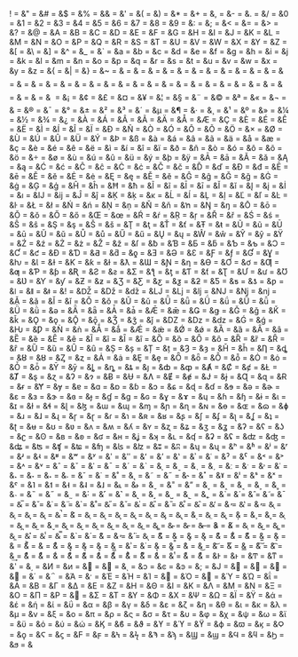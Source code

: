 &#33; = &#38;&#34; = &#38;&#35; = &#38;&#36; = &#38;&#37; = &#38;&#38; = &#38;&#39; = &#38;&#40; = &#38;&#41; = &#38;&#42; = &#38;&#43; = &#38;&#44; = &#38;&#45; = &#38;&#46; = &#38;&#47; = &#38;&#48; = &#38;&#49; = &#38;&#50; = &#38;&#51; = &#38;&#52; = &#38;&#53; = &#38;&#54; = &#38;&#55; = &#38;&#56; = &#38;&#57; = &#38;&#58; = &#38;&#59; = &#38;&#60; = &#38;&#61; = &#38;&#62; = &#38;&#63; = &#38;&#64; = &#38;&#65; = &#38;&#66; = &#38;&#67; = &#38;&#68; = &#38;&#69; = &#38;&#70; = &#38;&#71; = &#38;&#72; = &#38;&#73; = &#38;&#74; = &#38;&#75; = &#38;&#76; = &#38;&#77; = &#38;&#78; = &#38;&#79; = &#38;&#80; = &#38;&#81; = &#38;&#82; = &#38;&#83; = &#38;&#84; = &#38;&#85; = &#38;&#86; = &#38;&#87; = &#38;&#88; = &#38;&#89; = &#38;&#90; = &#38;&#91; = &#38;&#92; = &#38;&#93; = &#38;&#94; = &#38;&#95; = &#38;&#96; = &#38;&#97; = &#38;&#98; = &#38;&#99; = &#38;&#100; = &#38;&#101; = &#38;&#102; = &#38;&#103; = &#38;&#104; = &#38;&#105; = &#38;&#106; = &#38;&#107; = &#38;&#108; = &#38;&#109; = &#38;&#110; = &#38;&#111; = &#38;&#112; = &#38;&#113; = &#38;&#114; = &#38;&#115; = &#38;&#116; = &#38;&#117; = &#38;&#118; = &#38;&#119; = &#38;&#120; = &#38;&#121; = &#38;&#122; = &#38;&#123; = &#38;&#124; = &#38;&#125; = &#38;&#126; = &#38;&#127; = &#38;&#128; = &#38;&#129; = &#38;&#130; = &#38;&#131; = &#38;&#132; = &#38;&#133; = &#38;&#134; = &#38;&#135; = &#38;&#136; = &#38;&#137; = &#38;&#138; = &#38;&#139; = &#38;&#140; = &#38;&#141; = &#38;&#142; = &#38;&#143; = &#38;&#144; = &#38;&#145; = &#38;&#146; = &#38;&#147; = &#38;&#148; = &#38;&#149; = &#38;&#150; = &#38;&#151; = &#38;&#152; = &#38;&#153; = &#38;&#154; = &#38;&#155; = &#38;&#156; = &#38;&#157; = &#38;&#158; = &#38;&#159; = &#38;&#160; = &#38;&#161; = &#38;&#162; = &#38;&#163; = &#38;&#164; = &#38;&#165; = &#38;&#166; = &#38;&#167; = &#38;&#168; = &#38;&#169; = &#38;&#170; = &#38;&#171; = &#38;&#172; = &#38;&#173; = &#38;&#174; = &#38;&#175; = &#38;&#176; = &#38;&#177; = &#38;&#178; = &#38;&#179; = &#38;&#180; = &#38;&#181; = &#38;&#182; = &#38;&#183; = &#38;&#184; = &#38;&#185; = &#38;&#186; = &#38;&#187; = &#38;&#188; = &#38;&#189; = &#38;&#190; = &#38;&#191; = &#38;&#192; = &#38;&#193; = &#38;&#194; = &#38;&#195; = &#38;&#196; = &#38;&#197; = &#38;&#198; = &#38;&#199; = &#38;&#200; = &#38;&#201; = &#38;&#202; = &#38;&#203; = &#38;&#204; = &#38;&#205; = &#38;&#206; = &#38;&#207; = &#38;&#208; = &#38;&#209; = &#38;&#210; = &#38;&#211; = &#38;&#212; = &#38;&#213; = &#38;&#214; = &#38;&#215; = &#38;&#216; = &#38;&#217; = &#38;&#218; = &#38;&#219; = &#38;&#220; = &#38;&#221; = &#38;&#222; = &#38;&#223; = &#38;&#224; = &#38;&#225; = &#38;&#226; = &#38;&#227; = &#38;&#228; = &#38;&#229; = &#38;&#230; = &#38;&#231; = &#38;&#232; = &#38;&#233; = &#38;&#234; = &#38;&#235; = &#38;&#236; = &#38;&#237; = &#38;&#238; = &#38;&#239; = &#38;&#240; = &#38;&#241; = &#38;&#242; = &#38;&#243; = &#38;&#244; = &#38;&#245; = &#38;&#246; = &#38;&#247; = &#38;&#248; = &#38;&#249; = &#38;&#250; = &#38;&#251; = &#38;&#252; = &#38;&#253; = &#38;&#254; = &#38;&#255; = &#38;&#256; = &#38;&#257; = &#38;&#258; = &#38;&#259; = &#38;&#260; = &#38;&#261; = &#38;&#262; = &#38;&#263; = &#38;&#264; = &#38;&#265; = &#38;&#266; = &#38;&#267; = &#38;&#268; = &#38;&#269; = &#38;&#270; = &#38;&#271; = &#38;&#272; = &#38;&#273; = &#38;&#274; = &#38;&#275; = &#38;&#276; = &#38;&#277; = &#38;&#278; = &#38;&#279; = &#38;&#280; = &#38;&#281; = &#38;&#282; = &#38;&#283; = &#38;&#284; = &#38;&#285; = &#38;&#286; = &#38;&#287; = &#38;&#288; = &#38;&#289; = &#38;&#290; = &#38;&#291; = &#38;&#292; = &#38;&#293; = &#38;&#294; = &#38;&#295; = &#38;&#296; = &#38;&#297; = &#38;&#298; = &#38;&#299; = &#38;&#300; = &#38;&#301; = &#38;&#302; = &#38;&#303; = &#38;&#304; = &#38;&#305; = &#38;&#306; = &#38;&#307; = &#38;&#308; = &#38;&#309; = &#38;&#310; = &#38;&#311; = &#38;&#312; = &#38;&#313; = &#38;&#314; = &#38;&#315; = &#38;&#316; = &#38;&#317; = &#38;&#318; = &#38;&#319; = &#38;&#320; = &#38;&#321; = &#38;&#322; = &#38;&#323; = &#38;&#324; = &#38;&#325; = &#38;&#326; = &#38;&#327; = &#38;&#328; = &#38;&#329; = &#38;&#330; = &#38;&#331; = &#38;&#332; = &#38;&#333; = &#38;&#334; = &#38;&#335; = &#38;&#336; = &#38;&#337; = &#38;&#338; = &#38;&#339; = &#38;&#340; = &#38;&#341; = &#38;&#342; = &#38;&#343; = &#38;&#344; = &#38;&#345; = &#38;&#346; = &#38;&#347; = &#38;&#348; = &#38;&#349; = &#38;&#350; = &#38;&#351; = &#38;&#352; = &#38;&#353; = &#38;&#354; = &#38;&#355; = &#38;&#356; = &#38;&#357; = &#38;&#358; = &#38;&#359; = &#38;&#360; = &#38;&#361; = &#38;&#362; = &#38;&#363; = &#38;&#364; = &#38;&#365; = &#38;&#366; = &#38;&#367; = &#38;&#368; = &#38;&#369; = &#38;&#370; = &#38;&#371; = &#38;&#372; = &#38;&#373; = &#38;&#374; = &#38;&#375; = &#38;&#376; = &#38;&#377; = &#38;&#378; = &#38;&#379; = &#38;&#380; = &#38;&#381; = &#38;&#382; = &#38;&#383; = &#38;&#384; = &#38;&#385; = &#38;&#386; = &#38;&#387; = &#38;&#388; = &#38;&#389; = &#38;&#390; = &#38;&#391; = &#38;&#392; = &#38;&#393; = &#38;&#394; = &#38;&#395; = &#38;&#396; = &#38;&#397; = &#38;&#398; = &#38;&#399; = &#38;&#400; = &#38;&#401; = &#38;&#402; = &#38;&#403; = &#38;&#404; = &#38;&#405; = &#38;&#406; = &#38;&#407; = &#38;&#408; = &#38;&#409; = &#38;&#410; = &#38;&#411; = &#38;&#412; = &#38;&#413; = &#38;&#414; = &#38;&#415; = &#38;&#416; = &#38;&#417; = &#38;&#418; = &#38;&#419; = &#38;&#420; = &#38;&#421; = &#38;&#422; = &#38;&#423; = &#38;&#424; = &#38;&#425; = &#38;&#426; = &#38;&#427; = &#38;&#428; = &#38;&#429; = &#38;&#430; = &#38;&#431; = &#38;&#432; = &#38;&#433; = &#38;&#434; = &#38;&#435; = &#38;&#436; = &#38;&#437; = &#38;&#438; = &#38;&#439; = &#38;&#440; = &#38;&#441; = &#38;&#442; = &#38;&#443; = &#38;&#444; = &#38;&#445; = &#38;&#446; = &#38;&#447; = &#38;&#448; = &#38;&#449; = &#38;&#450; = &#38;&#451; = &#38;&#452; = &#38;&#453; = &#38;&#454; = &#38;&#455; = &#38;&#456; = &#38;&#457; = &#38;&#458; = &#38;&#459; = &#38;&#460; = &#38;&#461; = &#38;&#462; = &#38;&#463; = &#38;&#464; = &#38;&#465; = &#38;&#466; = &#38;&#467; = &#38;&#468; = &#38;&#469; = &#38;&#470; = &#38;&#471; = &#38;&#472; = &#38;&#473; = &#38;&#474; = &#38;&#475; = &#38;&#476; = &#38;&#477; = &#38;&#478; = &#38;&#479; = &#38;&#480; = &#38;&#481; = &#38;&#482; = &#38;&#483; = &#38;&#484; = &#38;&#485; = &#38;&#486; = &#38;&#487; = &#38;&#488; = &#38;&#489; = &#38;&#490; = &#38;&#491; = &#38;&#492; = &#38;&#493; = &#38;&#494; = &#38;&#495; = &#38;&#496; = &#38;&#497; = &#38;&#498; = &#38;&#499; = &#38;&#500; = &#38;&#501; = &#38;&#502; = &#38;&#503; = &#38;&#504; = &#38;&#505; = &#38;&#506; = &#38;&#507; = &#38;&#508; = &#38;&#509; = &#38;&#510; = &#38;&#511; = &#38;&#512; = &#38;&#513; = &#38;&#514; = &#38;&#515; = &#38;&#516; = &#38;&#517; = &#38;&#518; = &#38;&#519; = &#38;&#520; = &#38;&#521; = &#38;&#522; = &#38;&#523; = &#38;&#524; = &#38;&#525; = &#38;&#526; = &#38;&#527; = &#38;&#528; = &#38;&#529; = &#38;&#530; = &#38;&#531; = &#38;&#532; = &#38;&#533; = &#38;&#534; = &#38;&#535; = &#38;&#536; = &#38;&#537; = &#38;&#538; = &#38;&#539; = &#38;&#540; = &#38;&#541; = &#38;&#542; = &#38;&#543; = &#38;&#544; = &#38;&#545; = &#38;&#546; = &#38;&#547; = &#38;&#548; = &#38;&#549; = &#38;&#550; = &#38;&#551; = &#38;&#552; = &#38;&#553; = &#38;&#554; = &#38;&#555; = &#38;&#556; = &#38;&#557; = &#38;&#558; = &#38;&#559; = &#38;&#560; = &#38;&#561; = &#38;&#562; = &#38;&#563; = &#38;&#564; = &#38;&#565; = &#38;&#566; = &#38;&#567; = &#38;&#568; = &#38;&#569; = &#38;&#570; = &#38;&#571; = &#38;&#572; = &#38;&#573; = &#38;&#574; = &#38;&#575; = &#38;&#576; = &#38;&#577; = &#38;&#578; = &#38;&#579; = &#38;&#580; = &#38;&#581; = &#38;&#582; = &#38;&#583; = &#38;&#584; = &#38;&#585; = &#38;&#586; = &#38;&#587; = &#38;&#588; = &#38;&#589; = &#38;&#590; = &#38;&#591; = &#38;&#592; = &#38;&#593; = &#38;&#594; = &#38;&#595; = &#38;&#596; = &#38;&#597; = &#38;&#598; = &#38;&#599; = &#38;&#600; = &#38;&#601; = &#38;&#602; = &#38;&#603; = &#38;&#604; = &#38;&#605; = &#38;&#606; = &#38;&#607; = &#38;&#608; = &#38;&#609; = &#38;&#610; = &#38;&#611; = &#38;&#612; = &#38;&#613; = &#38;&#614; = &#38;&#615; = &#38;&#616; = &#38;&#617; = &#38;&#618; = &#38;&#619; = &#38;&#620; = &#38;&#621; = &#38;&#622; = &#38;&#623; = &#38;&#624; = &#38;&#625; = &#38;&#626; = &#38;&#627; = &#38;&#628; = &#38;&#629; = &#38;&#630; = &#38;&#631; = &#38;&#632; = &#38;&#633; = &#38;&#634; = &#38;&#635; = &#38;&#636; = &#38;&#637; = &#38;&#638; = &#38;&#639; = &#38;&#640; = &#38;&#641; = &#38;&#642; = &#38;&#643; = &#38;&#644; = &#38;&#645; = &#38;&#646; = &#38;&#647; = &#38;&#648; = &#38;&#649; = &#38;&#650; = &#38;&#651; = &#38;&#652; = &#38;&#653; = &#38;&#654; = &#38;&#655; = &#38;&#656; = &#38;&#657; = &#38;&#658; = &#38;&#659; = &#38;&#660; = &#38;&#661; = &#38;&#662; = &#38;&#663; = &#38;&#664; = &#38;&#665; = &#38;&#666; = &#38;&#667; = &#38;&#668; = &#38;&#669; = &#38;&#670; = &#38;&#671; = &#38;&#672; = &#38;&#673; = &#38;&#674; = &#38;&#675; = &#38;&#676; = &#38;&#677; = &#38;&#678; = &#38;&#679; = &#38;&#680; = &#38;&#681; = &#38;&#682; = &#38;&#683; = &#38;&#684; = &#38;&#685; = &#38;&#686; = &#38;&#687; = &#38;&#688; = &#38;&#689; = &#38;&#690; = &#38;&#691; = &#38;&#692; = &#38;&#693; = &#38;&#694; = &#38;&#695; = &#38;&#696; = &#38;&#697; = &#38;&#698; = &#38;&#699; = &#38;&#700; = &#38;&#701; = &#38;&#702; = &#38;&#703; = &#38;&#704; = &#38;&#705; = &#38;&#706; = &#38;&#707; = &#38;&#708; = &#38;&#709; = &#38;&#710; = &#38;&#711; = &#38;&#712; = &#38;&#713; = &#38;&#714; = &#38;&#715; = &#38;&#716; = &#38;&#717; = &#38;&#718; = &#38;&#719; = &#38;&#720; = &#38;&#721; = &#38;&#722; = &#38;&#723; = &#38;&#724; = &#38;&#725; = &#38;&#726; = &#38;&#727; = &#38;&#728; = &#38;&#729; = &#38;&#730; = &#38;&#731; = &#38;&#732; = &#38;&#733; = &#38;&#734; = &#38;&#735; = &#38;&#736; = &#38;&#737; = &#38;&#738; = &#38;&#739; = &#38;&#740; = &#38;&#741; = &#38;&#742; = &#38;&#743; = &#38;&#744; = &#38;&#745; = &#38;&#746; = &#38;&#747; = &#38;&#748; = &#38;&#749; = &#38;&#750; = &#38;&#751; = &#38;&#752; = &#38;&#753; = &#38;&#754; = &#38;&#755; = &#38;&#756; = &#38;&#757; = &#38;&#758; = &#38;&#759; = &#38;&#760; = &#38;&#761; = &#38;&#762; = &#38;&#763; = &#38;&#764; = &#38;&#765; = &#38;&#766; = &#38;&#767; = &#38;&#768; = &#38;&#769; = &#38;&#770; = &#38;&#771; = &#38;&#772; = &#38;&#773; = &#38;&#774; = &#38;&#775; = &#38;&#776; = &#38;&#777; = &#38;&#778; = &#38;&#779; = &#38;&#780; = &#38;&#781; = &#38;&#782; = &#38;&#783; = &#38;&#784; = &#38;&#785; = &#38;&#786; = &#38;&#787; = &#38;&#788; = &#38;&#789; = &#38;&#790; = &#38;&#791; = &#38;&#792; = &#38;&#793; = &#38;&#794; = &#38;&#795; = &#38;&#796; = &#38;&#797; = &#38;&#798; = &#38;&#799; = &#38;&#800; = &#38;&#801; = &#38;&#802; = &#38;&#803; = &#38;&#804; = &#38;&#805; = &#38;&#806; = &#38;&#807; = &#38;&#808; = &#38;&#809; = &#38;&#810; = &#38;&#811; = &#38;&#812; = &#38;&#813; = &#38;&#814; = &#38;&#815; = &#38;&#816; = &#38;&#817; = &#38;&#818; = &#38;&#819; = &#38;&#820; = &#38;&#821; = &#38;&#822; = &#38;&#823; = &#38;&#824; = &#38;&#825; = &#38;&#826; = &#38;&#827; = &#38;&#828; = &#38;&#829; = &#38;&#830; = &#38;&#831; = &#38;&#832; = &#38;&#833; = &#38;&#834; = &#38;&#835; = &#38;&#836; = &#38;&#837; = &#38;&#838; = &#38;&#839; = &#38;&#840; = &#38;&#841; = &#38;&#842; = &#38;&#843; = &#38;&#844; = &#38;&#845; = &#38;&#846; = &#38;&#847; = &#38;&#848; = &#38;&#849; = &#38;&#850; = &#38;&#851; = &#38;&#852; = &#38;&#853; = &#38;&#854; = &#38;&#855; = &#38;&#856; = &#38;&#857; = &#38;&#858; = &#38;&#859; = &#38;&#860; = &#38;&#861; = &#38;&#862; = &#38;&#863; = &#38;&#864; = &#38;&#865; = &#38;&#866; = &#38;&#867; = &#38;&#868; = &#38;&#869; = &#38;&#870; = &#38;&#871; = &#38;&#872; = &#38;&#873; = &#38;&#874; = &#38;&#875; = &#38;&#876; = &#38;&#877; = &#38;&#878; = &#38;&#879; = &#38;&#880; = &#38;&#881; = &#38;&#882; = &#38;&#883; = &#38;&#884; = &#38;&#885; = &#38;&#886; = &#38;&#887; = &#38;&#888; = &#38;&#889; = &#38;&#890; = &#38;&#891; = &#38;&#892; = &#38;&#893; = &#38;&#894; = &#38;&#895; = &#38;&#896; = &#38;&#897; = &#38;&#898; = &#38;&#899; = &#38;&#900; = &#38;&#901; = &#38;&#902; = &#38;&#903; = &#38;&#904; = &#38;&#905; = &#38;&#906; = &#38;&#907; = &#38;&#908; = &#38;&#909; = &#38;&#910; = &#38;&#911; = &#38;&#912; = &#38;&#913; = &#38;&#914; = &#38;&#915; = &#38;&#916; = &#38;&#917; = &#38;&#918; = &#38;&#919; = &#38;&#920; = &#38;&#921; = &#38;&#922; = &#38;&#923; = &#38;&#924; = &#38;&#925; = &#38;&#926; = &#38;&#927; = &#38;&#928; = &#38;&#929; = &#38;&#930; = &#38;&#931; = &#38;&#932; = &#38;&#933; = &#38;&#934; = &#38;&#935; = &#38;&#936; = &#38;&#937; = &#38;&#938; = &#38;&#939; = &#38;&#940; = &#38;&#941; = &#38;&#942; = &#38;&#943; = &#38;&#944; = &#38;&#945; = &#38;&#946; = &#38;&#947; = &#38;&#948; = &#38;&#949; = &#38;&#950; = &#38;&#951; = &#38;&#952; = &#38;&#953; = &#38;&#954; = &#38;&#955; = &#38;&#956; = &#38;&#957; = &#38;&#958; = &#38;&#959; = &#38;&#960; = &#38;&#961; = &#38;&#962; = &#38;&#963; = &#38;&#964; = &#38;&#965; = &#38;&#966; = &#38;&#967; = &#38;&#968; = &#38;&#969; = &#38;&#970; = &#38;&#971; = &#38;&#972; = &#38;&#973; = &#38;&#974; = &#38;&#975; = &#38;&#976; = &#38;&#977; = &#38;&#978; = &#38;&#979; = &#38;&#980; = &#38;&#981; = &#38;&#982; = &#38;&#983; = &#38;&#984; = &#38;&#985; = &#38;&#986; = &#38;&#987; = &#38;&#988; = &#38;&#989; = &#38;&#990; = &#38;&#991; = &#38;&#992; = &#38;&#993; = &#38;&#994; = &#38;&#995; = &#38;&#996; = &#38;&#997; = &#38;&#998; = &#38;&#999; = &#38;